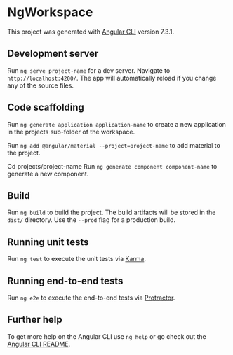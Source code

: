 # NgWorkspace

This project was generated with [Angular CLI](https://github.com/angular/angular-cli) version 7.3.1.

## Development server

Run `ng serve project-name` for a dev server. Navigate to `http://localhost:4200/`. The app will automatically reload if you change any of the source files.

## Code scaffolding

Run `ng generate application application-name` to create a new application in the projects sub-folder of the workspace. 

Run `ng add @angular/material --project=project-name` to add material to the project.

Cd projects/project-name
Run `ng generate component component-name` to generate a new component.

## Build

Run `ng build` to build the project. The build artifacts will be stored in the `dist/` directory. Use the `--prod` flag for a production build.

## Running unit tests

Run `ng test` to execute the unit tests via [Karma](https://karma-runner.github.io).

## Running end-to-end tests

Run `ng e2e` to execute the end-to-end tests via [Protractor](http://www.protractortest.org/).

## Further help

To get more help on the Angular CLI use `ng help` or go check out the [Angular CLI README](https://github.com/angular/angular-cli/blob/master/README.md).
